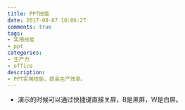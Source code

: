 ```yaml
---
title: PPT技能
date: 2017-08-07 10:06:27
comments: true
tags:
- 实用技能
- ppt
categories:
- 生产力
- office
description:
- PPT实用技能，提高生产效率。
---
```


* 演示的时候可以通过快捷键直接关屏，B是黑屏，W是白屏。